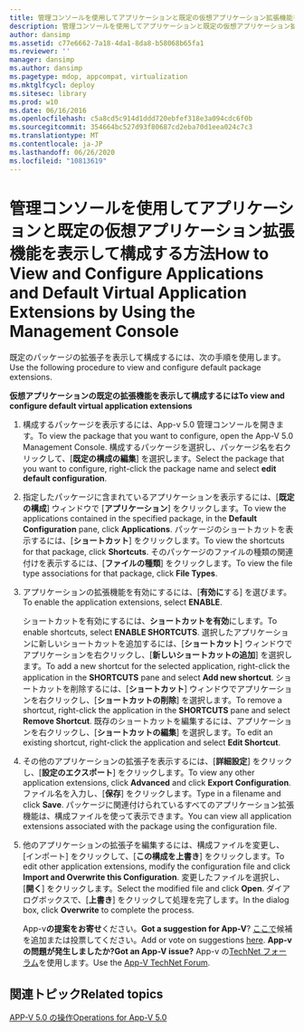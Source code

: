 ```yaml
---
title: 管理コンソールを使用してアプリケーションと既定の仮想アプリケーション拡張機能を表示して構成する方法
description: 管理コンソールを使用してアプリケーションと既定の仮想アプリケーション拡張機能を表示して構成する方法
author: dansimp
ms.assetid: c77e6662-7a18-4da1-8da8-b58068b65fa1
ms.reviewer: ''
manager: dansimp
ms.author: dansimp
ms.pagetype: mdop, appcompat, virtualization
ms.mktglfcycl: deploy
ms.sitesec: library
ms.prod: w10
ms.date: 06/16/2016
ms.openlocfilehash: c5a8cd5c914d1ddd720ebfef318e3a094cdc6f0b
ms.sourcegitcommit: 354664bc527d93f80687cd2eba70d1eea024c7c3
ms.translationtype: MT
ms.contentlocale: ja-JP
ms.lasthandoff: 06/26/2020
ms.locfileid: "10813619"
---
```

# <span data-ttu-id="0f5e0-103">管理コンソールを使用してアプリケーションと既定の仮想アプリケーション拡張機能を表示して構成する方法</span><span class="sxs-lookup"><span data-stu-id="0f5e0-103">How to View and Configure Applications and Default Virtual Application Extensions by Using the Management Console</span></span>


<span data-ttu-id="0f5e0-104">既定のパッケージの拡張子を表示して構成するには、次の手順を使用します。</span><span class="sxs-lookup"><span data-stu-id="0f5e0-104">Use the following procedure to view and configure default package extensions.</span></span>

**<span data-ttu-id="0f5e0-105">仮想アプリケーションの既定の拡張機能を表示して構成するには</span><span class="sxs-lookup"><span data-stu-id="0f5e0-105">To view and configure default virtual application extensions</span></span>**

1.  <span data-ttu-id="0f5e0-106">構成するパッケージを表示するには、App-v 5.0 管理コンソールを開きます。</span><span class="sxs-lookup"><span data-stu-id="0f5e0-106">To view the package that you want to configure, open the App-V 5.0 Management Console.</span></span> <span data-ttu-id="0f5e0-107">構成するパッケージを選択し、パッケージ名を右クリックして、[**既定の構成の編集**] を選択します。</span><span class="sxs-lookup"><span data-stu-id="0f5e0-107">Select the package that you want to configure, right-click the package name and select **edit default configuration**.</span></span>

2.  <span data-ttu-id="0f5e0-108">指定したパッケージに含まれているアプリケーションを表示するには、[**既定の構成**] ウィンドウで [**アプリケーション**] をクリックします。</span><span class="sxs-lookup"><span data-stu-id="0f5e0-108">To view the applications contained in the specified package, in the **Default Configuration** pane, click **Applications**.</span></span> <span data-ttu-id="0f5e0-109">パッケージのショートカットを表示するには、[**ショートカット**] をクリックします。</span><span class="sxs-lookup"><span data-stu-id="0f5e0-109">To view the shortcuts for that package, click **Shortcuts**.</span></span> <span data-ttu-id="0f5e0-110">そのパッケージのファイルの種類の関連付けを表示するには、[**ファイルの種類**] をクリックします。</span><span class="sxs-lookup"><span data-stu-id="0f5e0-110">To view the file type associations for that package, click **File Types**.</span></span>

3.  <span data-ttu-id="0f5e0-111">アプリケーションの拡張機能を有効にするには、[**有効に**する] を選びます。</span><span class="sxs-lookup"><span data-stu-id="0f5e0-111">To enable the application extensions, select **ENABLE**.</span></span>

    <span data-ttu-id="0f5e0-112">ショートカットを有効にするには、**ショートカットを有効**にします。</span><span class="sxs-lookup"><span data-stu-id="0f5e0-112">To enable shortcuts, select **ENABLE SHORTCUTS**.</span></span> <span data-ttu-id="0f5e0-113">選択したアプリケーションに新しいショートカットを追加するには、[**ショートカット**] ウィンドウでアプリケーションを右クリックし、[**新しいショートカットの追加**] を選択します。</span><span class="sxs-lookup"><span data-stu-id="0f5e0-113">To add a new shortcut for the selected application, right-click the application in the **SHORTCUTS** pane and select **Add new shortcut**.</span></span> <span data-ttu-id="0f5e0-114">ショートカットを削除するには、[**ショートカット**] ウィンドウでアプリケーションを右クリックし、[**ショートカットの削除**] を選択します。</span><span class="sxs-lookup"><span data-stu-id="0f5e0-114">To remove a shortcut, right-click the application in the **SHORTCUTS** pane and select **Remove Shortcut**.</span></span> <span data-ttu-id="0f5e0-115">既存のショートカットを編集するには、アプリケーションを右クリックし、[**ショートカットの編集**] を選択します。</span><span class="sxs-lookup"><span data-stu-id="0f5e0-115">To edit an existing shortcut, right-click the application and select **Edit Shortcut**.</span></span>

4.  <span data-ttu-id="0f5e0-116">その他のアプリケーションの拡張子を表示するには、[**詳細設定**] をクリックし、[**設定のエクスポート**] をクリックします。</span><span class="sxs-lookup"><span data-stu-id="0f5e0-116">To view any other application extensions, click **Advanced** and click **Export Configuration**.</span></span> <span data-ttu-id="0f5e0-117">ファイル名を入力し、[**保存**] をクリックします。</span><span class="sxs-lookup"><span data-stu-id="0f5e0-117">Type in a filename and click **Save**.</span></span> <span data-ttu-id="0f5e0-118">パッケージに関連付けられているすべてのアプリケーション拡張機能は、構成ファイルを使って表示できます。</span><span class="sxs-lookup"><span data-stu-id="0f5e0-118">You can view all application extensions associated with the package using the configuration file.</span></span>

5.  <span data-ttu-id="0f5e0-119">他のアプリケーションの拡張子を編集するには、構成ファイルを変更し、[インポート] をクリックして、[**この構成を上書き**] をクリックします。</span><span class="sxs-lookup"><span data-stu-id="0f5e0-119">To edit other application extensions, modify the configuration file and click **Import and Overwrite this Configuration**.</span></span> <span data-ttu-id="0f5e0-120">変更したファイルを選択し、[**開く**] をクリックします。</span><span class="sxs-lookup"><span data-stu-id="0f5e0-120">Select the modified file and click **Open**.</span></span> <span data-ttu-id="0f5e0-121">ダイアログボックスで、[**上書き**] をクリックして処理を完了します。</span><span class="sxs-lookup"><span data-stu-id="0f5e0-121">In the dialog box, click **Overwrite** to complete the process.</span></span>

    <span data-ttu-id="0f5e0-122">App-v**の提案をお寄せ**ください。</span><span class="sxs-lookup"><span data-stu-id="0f5e0-122">**Got a suggestion for App-V**?</span></span> <span data-ttu-id="0f5e0-123">[ここで](http://appv.uservoice.com/forums/280448-microsoft-application-virtualization)候補を追加または投票してください。</span><span class="sxs-lookup"><span data-stu-id="0f5e0-123">Add or vote on suggestions [here](http://appv.uservoice.com/forums/280448-microsoft-application-virtualization).</span></span> **<span data-ttu-id="0f5e0-124">App-v の問題が発生しましたか?</span><span class="sxs-lookup"><span data-stu-id="0f5e0-124">Got an App-V issue?</span></span>** <span data-ttu-id="0f5e0-125">App-v の[TechNet フォーラム](https://social.technet.microsoft.com/Forums/home?forum=mdopappv)を使用します。</span><span class="sxs-lookup"><span data-stu-id="0f5e0-125">Use the [App-V TechNet Forum](https://social.technet.microsoft.com/Forums/home?forum=mdopappv).</span></span>

## <span data-ttu-id="0f5e0-126">関連トピック</span><span class="sxs-lookup"><span data-stu-id="0f5e0-126">Related topics</span></span>


[<span data-ttu-id="0f5e0-127">APP-V 5.0 の操作</span><span class="sxs-lookup"><span data-stu-id="0f5e0-127">Operations for App-V 5.0</span></span>](operations-for-app-v-50.md)

 

 






